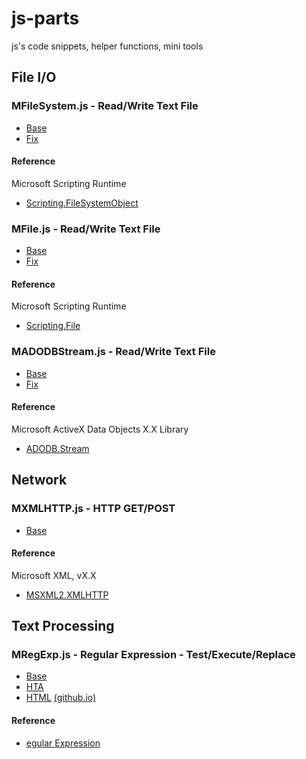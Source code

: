 # js-parts

js's code snippets, helper functions, mini tools

## File I/O

### MFileSystem.js - Read/Write Text File

- [Base](js/MFileSystem.js)
- [Fix](js_/MFileSystem.js)

#### Reference

Microsoft Scripting Runtime
- [Scripting.FileSystemObject](https://docs.microsoft.com/en-us/office/vba/Language/Reference/User-Interface-Help/filesystemobject-object)

### MFile.js - Read/Write Text File

- [Base](js/MFile.js)
- [Fix](js_/MFile.js)

#### Reference

Microsoft Scripting Runtime
- [Scripting.File](https://docs.microsoft.com/en-us/office/vba/language/reference/user-interface-help/file-object)

### MADODBStream.js - Read/Write Text File

- [Base](js/MADODBStream.js)
- [Fix](js_/MADODBStream.js)

#### Reference

Microsoft ActiveX Data Objects X.X Library
- [ADODB.Stream](https://docs.microsoft.com/en-us/office/client-developer/access/desktop-database-reference/stream-object-ado)

## Network

### MXMLHTTP.js - HTTP GET/POST

- [Base](js/MXMLHTTP.js)

#### Reference

Microsoft XML, vX.X
- [MSXML2.XMLHTTP](https://docs.microsoft.com/en-us/previous-versions/windows/desktop/ms759148(v=vs.85))

## Text Processing

### MRegExp.js - Regular Expression - Test/Execute/Replace

- [Base](js/MRegExp.js)
- [HTA](js.hta/Test_MRegExp.js.hta)
- [HTML](docs/js.html/TTest_MRegExp.js.html) [(github.io)](https://coky-t.github.io/js-parts/js.html/TTest_MRegExp.js.html)

#### Reference

- [egular Expression](https://docs.microsoft.com/en-us/previous-versions/windows/internet-explorer/ie-developer/scripting-articles/6wzad2b2(v=vs.84))
